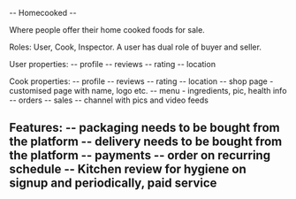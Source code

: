 -- Homecooked --

Where people offer their home cooked foods for sale. 

Roles: User, Cook, Inspector. A user has dual role of buyer and seller.

User properties:
-- profile
-- reviews
-- rating
-- location


Cook properties:
-- profile
-- reviews
-- rating
-- location
-- shop page - customised page with name, logo etc.
-- menu - ingredients, pic, health info
-- orders
-- sales
-- channel with pics and video feeds


Features:
-- packaging needs to be bought from the platform
-- delivery needs to be bought from the platform
-- payments
-- order on recurring schedule
-- Kitchen review for hygiene on signup and periodically, paid service
-- 


